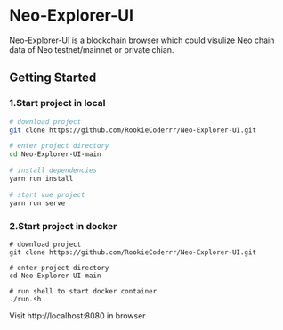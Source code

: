 # Neo-Explorer-UI
Neo-Explorer-UI is a blockchain browser which could visulize Neo chain data of Neo testnet/mainnet or private chian.

## Getting Started

### 1.Start project in local

```bash
# download project
git clone https://github.com/RookieCoderrr/Neo-Explorer-UI.git

# enter project directory
cd Neo-Explorer-UI-main

# install dependencies
yarn run install

# start vue project
yarn run serve
```


### 2.Start project in docker

```
# download project
git clone https://github.com/RookieCoderrr/Neo-Explorer-UI.git

# enter project directory
cd Neo-Explorer-UI-main

# run shell to start docker container
./run.sh

```

Visit  http://localhost:8080 in browser 
